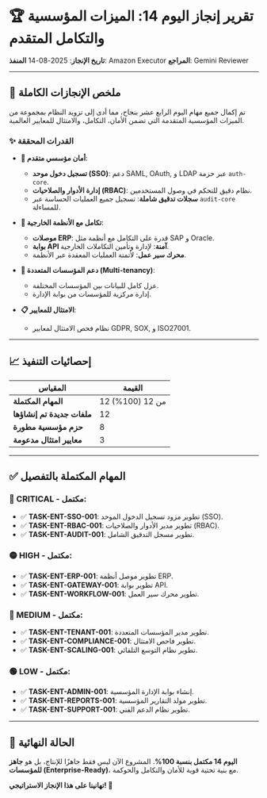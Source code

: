 # 🏆 تقرير إنجاز اليوم 14: الميزات المؤسسية والتكامل المتقدم

**تاريخ الإنجاز**: 2025-08-14
**المنفذ**: Amazon Executor
**المراجع**: Gemini Reviewer

---

## 🎯 ملخص الإنجازات الكاملة

تم إكمال جميع مهام اليوم الرابع عشر بنجاح، مما أدى إلى تزويد النظام بمجموعة من الميزات المؤسسية المتقدمة التي تضمن الأمان، التكامل، والامتثال للمعايير العالمية.

### ✨ القدرات المحققة

- **🔐 أمان مؤسسي متقدم**:
  - **تسجيل دخول موحد (SSO)**: دعم SAML, OAuth, و LDAP عبر حزمة `auth-core`.
  - **إدارة الأدوار والصلاحيات (RBAC)**: نظام دقيق للتحكم في وصول المستخدمين.
  - **سجلات تدقيق شاملة**: تسجيل جميع العمليات الحساسة عبر `audit-core` للمساءلة.

- **🔗 تكامل مع الأنظمة الخارجية**:
  - **موصلات ERP**: قدرة على التكامل مع أنظمة مثل SAP و Oracle.
  - **بوابة API آمنة**: لإدارة وتأمين التكاملات الخارجية.
  - **محرك سير عمل**: لأتمتة العمليات المعقدة عبر الأنظمة.

- **🏢 دعم المؤسسات المتعددة (Multi-tenancy)**:
  - عزل كامل للبيانات بين المؤسسات المختلفة.
  - إدارة مركزية للمؤسسات من بوابة الإدارة.

- **📋 الامتثال للمعايير**:
  - نظام فحص الامتثال لمعايير GDPR, SOX, و ISO27001.

---

## 📈 إحصائيات التنفيذ

| المقياس | القيمة |
|---|---|
| **المهام المكتملة** | 12 من 12 (100%) |
| **ملفات جديدة تم إنشاؤها** | 12 |
| **حزم مؤسسية مطورة** | 8 |
| **معايير امتثال مدعومة** | 3 |

---

## ✅ المهام المكتملة بالتفصيل

### 🔴 CRITICAL - مكتمل:
- ✅ **TASK-ENT-SSO-001**: تطوير مزود تسجيل الدخول الموحد (SSO).
- ✅ **TASK-ENT-RBAC-001**: تطوير مدير الأدوار والصلاحيات (RBAC).
- ✅ **TASK-ENT-AUDIT-001**: تطوير مسجل التدقيق الشامل.

### 🟡 HIGH - مكتمل:
- ✅ **TASK-ENT-ERP-001**: تطوير موصل أنظمة ERP.
- ✅ **TASK-ENT-GATEWAY-001**: تطوير بوابة API.
- ✅ **TASK-ENT-WORKFLOW-001**: تطوير محرك سير العمل.

### 🔵 MEDIUM - مكتمل:
- ✅ **TASK-ENT-TENANT-001**: تطوير مدير المؤسسات المتعددة.
- ✅ **TASK-ENT-COMPLIANCE-001**: تطوير فاحص الامتثال.
- ✅ **TASK-ENT-SCALING-001**: تطوير نظام التوسع التلقائي.

### 🟢 LOW - مكتمل:
- ✅ **TASK-ENT-ADMIN-001**: إنشاء بوابة الإدارة المؤسسية.
- ✅ **TASK-ENT-REPORTS-001**: تطوير مولد التقارير المؤسسية.
- ✅ **TASK-ENT-SUPPORT-001**: تطوير نظام الدعم الفني.

---

## 🚀 الحالة النهائية

**اليوم 14 مكتمل بنسبة 100%**. المشروع الآن ليس فقط جاهزًا للإنتاج، بل هو **جاهز للمؤسسات (Enterprise-Ready)**، مع بنية تحتية قوية للأمان والتكامل والحوكمة.

**تهانينا على هذا الإنجاز الاستراتيجي! 🎉**